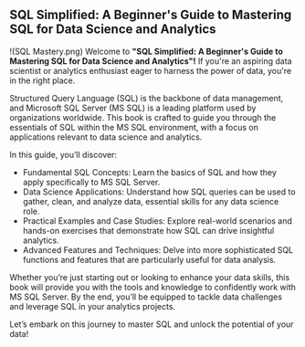 ## SQL Simplified: A Beginner's Guide to Mastering SQL for Data Science and Analytics

!(SQL Mastery.png)
Welcome to  **"SQL Simplified: A Beginner's Guide to Mastering SQL for Data Science and Analytics"!**  If you're an aspiring data scientist or analytics enthusiast eager to harness the power of data, you're in the right place.

Structured Query Language (SQL) is the backbone of data management, and Microsoft SQL Server (MS SQL) is a leading platform used by organizations worldwide. This book is crafted to guide you through the essentials of SQL within the MS SQL environment, with a focus on applications relevant to data science and analytics.

In this guide, you’ll discover:

- Fundamental SQL Concepts: Learn the basics of SQL and how they apply specifically to MS SQL Server.
- Data Science Applications: Understand how SQL queries can be used to gather, clean, and analyze data, essential skills for any data science role.
- Practical Examples and Case Studies: Explore real-world scenarios and hands-on exercises that demonstrate how SQL can drive insightful analytics.
- Advanced Features and Techniques: Delve into more sophisticated SQL functions and features that are particularly useful for data analysis.
  
Whether you’re just starting out or looking to enhance your data skills, this book will provide you with the tools and knowledge to confidently work with MS SQL Server. By the end, you’ll be equipped to tackle data challenges and leverage SQL in your analytics projects.

Let’s embark on this journey to master SQL and unlock the potential of your data!

